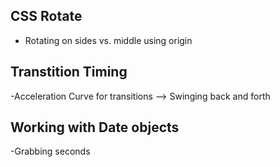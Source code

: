 ## CSS Rotate

- Rotating on sides vs. middle using origin

## Transtition Timing

-Acceleration Curve for transitions --> Swinging back and forth

## Working with Date objects

-Grabbing seconds
